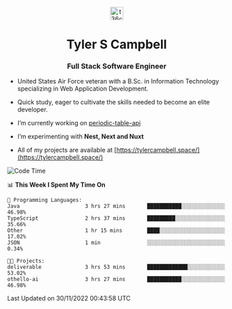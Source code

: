 <p align="center">
<a href="https://www.linkedin.com/in/t36campbell" target="blank"><img align="center" src="https://ik.imagekit.io/t36campbell/Portfolio/linkedin.png.original_m8bbGgPh6.png" alt="t36campbell" height="30" width="30" /></a>
</p>
<h1 align="center">Tyler S Campbell</h1>
<h3 align="center">Full Stack Software Engineer</h3>

* United States Air Force veteran with a B.Sc. in Information Technology specializing in Web Application Development. 

* Quick study, eager to cultivate the skills needed to become an elite developer.

* I’m currently working on [periodic-table-api](https://github.com/t36campbell/periodic-table-api)

* I’m experimenting with **Nest, Next and Nuxt**

* All of my projects are available at [https://tylercampbell.space/](https://tylercampbell.space/)

<!--START_SECTION:waka-->
![Code Time](http://img.shields.io/badge/Code%20Time-2%2C016%20hrs%2010%20mins-blue)

📊 **This Week I Spent My Time On** 

```text
💬 Programming Languages: 
Java                     3 hrs 27 mins       ███████████░░░░░░░░░░░░░░   46.98% 
TypeScript               2 hrs 37 mins       █████████░░░░░░░░░░░░░░░░   35.66% 
Other                    1 hr 15 mins        ████░░░░░░░░░░░░░░░░░░░░░   17.02% 
JSON                     1 min               ░░░░░░░░░░░░░░░░░░░░░░░░░   0.34%

🐱‍💻 Projects: 
deliverable              3 hrs 53 mins       █████████████░░░░░░░░░░░░   53.02% 
othello-ai               3 hrs 27 mins       ███████████░░░░░░░░░░░░░░   46.98%

```


 Last Updated on 30/11/2022 00:43:58 UTC
<!--END_SECTION:waka-->
